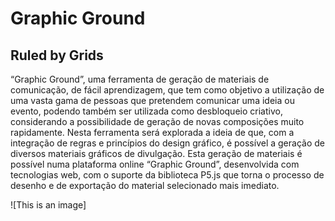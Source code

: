 # Graphic Ground 
## Ruled by Grids

“Graphic Ground”, uma ferramenta de geração de materiais de comunicação, de fácil aprendizagem, que tem como objetivo a utilização de uma vasta gama de pessoas que pretendem comunicar uma ideia ou evento, podendo também ser utilizada como desbloqueio criativo, considerando a possibilidade de geração de novas composições muito rapidamente. Nesta ferramenta será explorada a ideia de que, com a integração de regras e princípios do design gráfico, é possível a geração de diversos materiais gráficos de divulgação. Esta geração de materiais é possível numa plataforma online “Graphic Ground”, desenvolvida com tecnologias web, com o suporte da biblioteca P5.js que torna o processo de desenho e de exportação do material selecionado mais imediato.

![This is an image]
